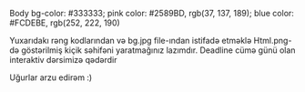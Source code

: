 Body bg-color: #333333;
pink color: #2589BD, rgb(37, 137, 189);
blue color: #FCDEBE, rgb(252, 222, 190)

Yuxarıdakı rəng kodlarından və bg.jpg file-ından istifadə
etməklə Html.png-də göstərilmiş kiçik səhifəni yaratmağınız
lazımdır.
Deadline cümə günü olan interaktiv dərsimizə qədərdir

Uğurlar arzu edirəm :)